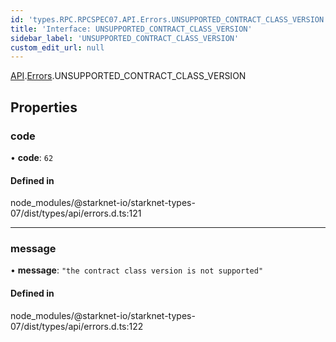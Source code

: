 ```yaml
---
id: 'types.RPC.RPCSPEC07.API.Errors.UNSUPPORTED_CONTRACT_CLASS_VERSION'
title: 'Interface: UNSUPPORTED_CONTRACT_CLASS_VERSION'
sidebar_label: 'UNSUPPORTED_CONTRACT_CLASS_VERSION'
custom_edit_url: null
---
```


[API](../namespaces/types.RPC.RPCSPEC07.API.md).[Errors](../namespaces/types.RPC.RPCSPEC07.API.Errors.md).UNSUPPORTED_CONTRACT_CLASS_VERSION

## Properties

### code

• **code**: `62`

#### Defined in

node_modules/@starknet-io/starknet-types-07/dist/types/api/errors.d.ts:121

---

### message

• **message**: `"the contract class version is not supported"`

#### Defined in

node_modules/@starknet-io/starknet-types-07/dist/types/api/errors.d.ts:122
